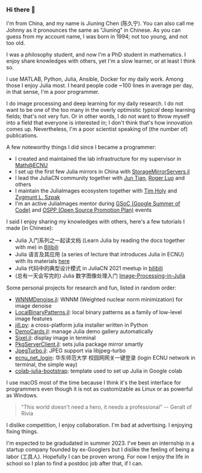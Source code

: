 ### Hi there 👋

I'm from China, and my name is Jiuning Chen (陈久宁). You can also call me Johnny as it pronounces
the same as "Jiuning" in Chinese. As you can guess from my account name, I was born in 1994; not
too young, and not too old.

I was a philosophy student, and now I'm a PhD student in mathematics. I enjoy share knowledges with
others, yet I'm a slow learner, or at least I think so.

I use MATLAB, Python, Julia, Ansible, Docker for my daily work. Among those I enjoy Julia most. I
heard people code ~100 lines in average per day, in that sense, I'm a poor programmer.

I do image processing and deep learning for my daily research. I do not want to be one of the too
many in the overly optimistic _typical_ deep learning fields; that's not very fun. Or in other
words, I do not want to throw myself into a field that everyone is interested in; I don't think 
that's how innovation comes up. Nevertheless, I'm a poor scientist speaking of (the number of)
publications.

A few noteworthy things I did since I became a programmer:

- I created and maintained the lab infrastructure for my supervisor in [Math@ECNU]
- I set up the first few Julia mirrors in China with [StorageMirrorServers.jl]
- I lead the JuliaCN community together with [Jun Tian], [Roger Luo] and others
- I maintain the JuliaImages ecosystem together with [Tim Holy] and [Zygmunt L. Szpak]
- I'm an active JuliaImages mentor during [GSoC (Google Summer of Code)][GSoC] and [OSPP (Open
  Source Promotion Plan)][OSPP] events

I said I enjoy sharing my knowledges with others, here's a few tutorials I made (in Chinese):

- Julia 入门系列之一起读文档 (Learn Julia by reading the docs together with me) in [Bilibili][一起读文档]
- Julia 语言及其应用 (a series of lecture that introduces Julia in ECNU) with its materials [here][Julia 语言及其应用]
- Julia 代码中的典型设计模式 in JuliaCN 2021 meetup in [bilibili][Julia 代码中的典型设计模式]
- (总有一天会写完的) Julia 数字图像处理入门 [Image-Processing-in-Julia]

Some personal projects for research and fun, listed in random order:

- [WNNMDenoise.jl]: WNNM (Weighted nuclear norm minimization) for image denoise
- [LocalBinaryPatterns.jl]: local binary patterns as a family of low-level image features
- [jill.py]: a cross-platform julia installer written in Python
- [DemoCards.jl]: manage Julia demo gallery automatically
- [Sixel.jl]: display image in terminal
- [PkgServerClient.jl]: sets julia package mirror smartly
- [JpegTurbo.jl]: JPEG support via libjpeg-turbo
- [ecnu_net_login]: 华东师范大学 校园网网关一键登录 (login ECNU network in terminal, the simple way)
- [colab-julia-bootstrap]: template used to set up Julia in Google colab

I use macOS most of the time because I think it's the best interface for programmers even though it
is not as customizable as Linux or as powerful as Windows.

> "This world doesn't need a hero, it needs a professional" -- Geralt of Rivia

I dislike competition, I enjoy collaboration. I'm bad at advertising. I enjoying fixing things.

I'm expected to be gradudated in summer 2023. I've been an internship in a startup company founded
by ex-Googlers but I dislike the feeling of being a labor (工具人). Hopefully I can be proven wrong.
For now I enjoy the life in school so I plan to find a postdoc job after that, if I can.

<!-- video links -->
[一起读文档]: https://space.bilibili.com/356692611/channel/seriesdetail?sid=501523
[Julia 语言及其应用]: https://github.com/johnnychen94/Julia_and_its_applications
[Julia 代码中的典型设计模式]: https://www.bilibili.com/video/BV1vY411W7Dw?p=11

<!-- People and homepages -->
[Jun Tian]: https://github.com/findmyway
[Roger Luo]: https://github.com/Roger-luo
[Tim Holy]: https://github.com/timholy
[Zygmunt L. Szpak]: https://github.com/zygmuntszpak
[Math@ECNU]: http://math.ecnu.edu.cn/
[GSoC]: https://summerofcode.withgoogle.com/
[OSPP]: https://summer.iscas.ac.cn/

<!-- Repos -->
[BlockMatching.jl]: https://github.com/johnnychen94/BlockMatching.jl
[colab-julia-bootstrap]: https://github.com/johnnychen94/colab-julia-bootstrap
[DemoCards.jl]: https://github.com/johnnychen94/DemoCards.jl
[ecnu_net_login]: https://github.com/johnnychen94/ecnu-net-login
[Image-Processing-in-Julia]: https://github.com/johnnychen94/Image-Processing-in-Julia
[jill.py]: https://github.com/johnnychen94/jill.py
[JpegTurbo.jl]: https://github.com/johnnychen94/JpegTurbo.jl
[libjpeg-turbo]: https://libjpeg-turbo.org/
[LocalBinaryPatterns.jl]: https://github.com/johnnychen94/LocalBinaryPatterns.jl
[PkgServerClient.jl]: https://github.com/johnnychen94/PkgServerClient.jl
[Sixel.jl]: https://github.com/johnnychen94/Sixel.jl
[StorageMirrorServers.jl]: https://github.com/johnnychen94/StorageMirrorServer.jl
[WNNMDenoise.jl]: https://github.com/johnnychen94/WNNMDenoise.jl

